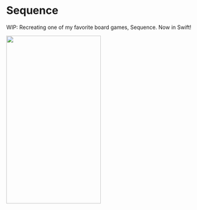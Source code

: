 # Sequence
WIP: Recreating one of my favorite board games, Sequence. Now in Swift!

<img src="promo.gif" width="250" height="445" />
